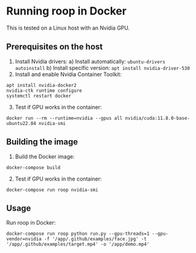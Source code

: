 # Running roop in Docker

This is tested on a Linux host with an Nvidia GPU.

## Prerequisites on the host

1. Install Nvidia drivers:
    a) Install automatically:
        ```
        ubuntu-drivers autoinstall
        ```
    b) Install specific version:
        ```
        apt install nvidia-driver-530
        ```
2. Install and enable Nvidia Container Toolkit:
```
apt install nvidia-docker2
nvidia-ctk runtime configure
systemctl restart docker
```
3. Test if GPU works in the container:
```
docker run --rm --runtime=nvidia --gpus all nvidia/cuda:11.8.0-base-ubuntu22.04 nvidia-smi
```

## Building the image

1. Build the Docker image:
```
docker-compose build
```
2. Test if GPU works in the container:
```
docker-compose run roop nvidia-smi
```

## Usage

Run roop in Docker:

```
docker-compose run roop python run.py --gpu-threads=1 --gpu-vendor=nvidia -f '/app/.github/examples/face.jpg' -t '/app/.github/examples/target.mp4' -o '/app/demo.mp4'
```

